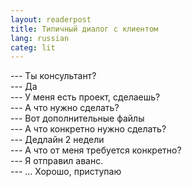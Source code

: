 ```yaml
---
layout: readerpost
title: Типичный диалог с клиентом
lang: russian
categ: lit
---
```


--- Ты консультант?  
--- Да  
--- У меня есть проект, сделаешь?  
--- А что нужно сделать?  
--- Вот дополнительные файлы  
--- А что конкретно нужно сделать?  
--- Дедлайн 2 недели  
--- А что от меня требуется конкретно?  
--- Я отправил аванс.  
--- ... Хорошо, приступаю  
